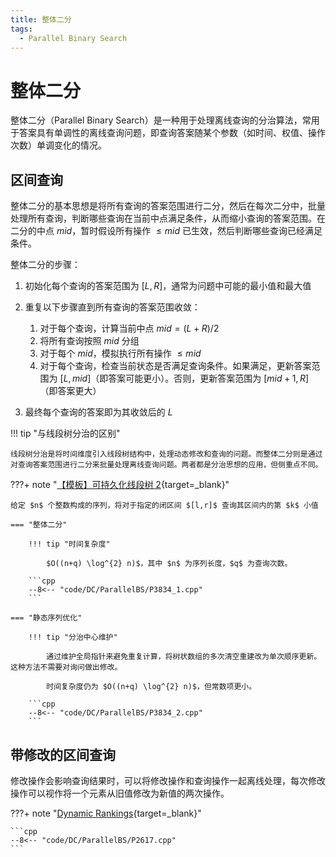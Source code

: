 ```yaml
---
title: 整体二分
tags:
  - Parallel Binary Search
---
```


# 整体二分

整体二分（$\text{Parallel Binary Search}$）是一种用于处理离线查询的分治算法，常用于答案具有单调性的离线查询问题，即查询答案随某个参数（如时间、权值、操作次数）单调变化的情况。

## 区间查询

整体二分的基本思想是将所有查询的答案范围进行二分，然后在每次二分中，批量处理所有查询，判断哪些查询在当前中点满足条件，从而缩小查询的答案范围。在二分的中点 $mid$，暂时假设所有操作 $\leq mid$ 已生效，然后判断哪些查询已经满足条件。

整体二分的步骤：

1. 初始化每个查询的答案范围为 $[L, R]$，通常为问题中可能的最小值和最大值
2. 重复以下步骤直到所有查询的答案范围收敛：

      1. 对于每个查询，计算当前中点 $mid = (L + R) / 2$
      2. 将所有查询按照 $mid$ 分组
      3. 对于每个 $mid$，模拟执行所有操作 $≤ mid$
      4. 对于每个查询，检查当前状态是否满足查询条件。如果满足，更新答案范围为 $[L, mid]$（即答案可能更小）。否则，更新答案范围为 $[mid + 1, R]$（即答案更大）

1. 最终每个查询的答案即为其收敛后的 $L$

!!! tip "与线段树分治的区别"

    线段树分治是将时间维度引入线段树结构中，处理动态修改和查询的问题。而整体二分则是通过对查询答案范围进行二分来批量处理离线查询问题。两者都是分治思想的应用，但侧重点不同。

???+ note "[【模板】可持久化线段树 2](https://www.luogu.com.cn/problem/P3834){target=_blank}"

    给定 $n$ 个整数构成的序列，将对于指定的闭区间 $[l,r]$ 查询其区间内的第 $k$ 小值

    === "整体二分"
        
        !!! tip "时间复杂度"

            $O((n+q) \log^{2} n)$，其中 $n$ 为序列长度，$q$ 为查询次数。

        ```cpp
        --8<-- "code/DC/ParallelBS/P3834_1.cpp"
        ```

    === "静态序列优化"

        !!! tip "分治中心维护"

            通过维护全局指针来避免重复计算，将树状数组的多次清空重建改为单次顺序更新。这种方法不需要对询问做出修改。

            时间复杂度仍为 $O((n+q) \log^{2} n)$，但常数项更小。

        ```cpp
        --8<-- "code/DC/ParallelBS/P3834_2.cpp"
        ```

## 带修改的区间查询

修改操作会影响查询结果时，可以将修改操作和查询操作一起离线处理，每次修改操作可以视作将一个元素从旧值修改为新值的两次操作。

???+ note "[Dynamic Rankings](https://www.luogu.com.cn/problem/P2617){target=_blank}"

    ```cpp
    --8<-- "code/DC/ParallelBS/P2617.cpp"
    ```
